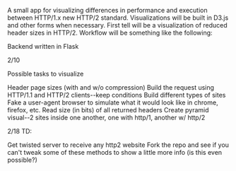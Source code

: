 A small app for visualizing differences in performance and execution between HTTP/1.x new HTTP/2 standard.  Visualizations will be built in D3.js and other forms when necessary.  First tell will be a visualization of reduced header sizes in HTTP/2.  Workflow will be something like the following:

Backend written in Flask

2/10

Possible tasks to visualize

Header page sizes (with and w/o compression)
Build the request using HTTP/1.1 and HTTP/2 clients--keep conditions
Build different types of sites
Fake a user-agent browser to simulate what it would look like in chrome, firefox, etc.
Read size (in bits) of all returned headers
Create pyramid visual--2 sites inside one another, one with http/1, another w/ http/2

2/18 TD:

Get twisted server to receive any http2 website
Fork the repo and see if you can't tweak some of these methods to show a little more info (is this even possible?)
